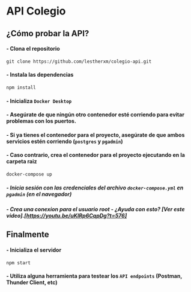 # API Colegio

## ¿Cómo probar la API?

#### - Clona el repositorio 
```
git clone https://github.com/lestherxm/colegio-api.git 
```
#### - Instala las dependencias
```
npm install
```
#### - Inicializa `Docker Desktop`
#### - Asegúrate de que ningún otro contenedor esté corriendo para evitar problemas con los puertos.
#### - Si ya tienes el contenedor para el proyecto, asegúrate de que ambos servicios estén corriendo (`postgres` y `pgadmin`)
#### - Caso contrario, crea el contenedor para el proyecto ejecutando en la carpeta raiz
```
docker-compose up
```
##### - Inicia sesión con las credenciales del archivo `docker-compose.yml` en `pgadmin` (en el navegador)
##### - Crea una conexion para el usuario root - ¿Ayuda con esto? [Ver este video].[https://youtu.be/uKlRp6CqpDg?t=576]

## Finalmente
#### - Inicializa el servidor
```
npm start
```
#### - Utiliza alguna herramienta para testear los `API endpoints` (Postman, Thunder Client, etc)



